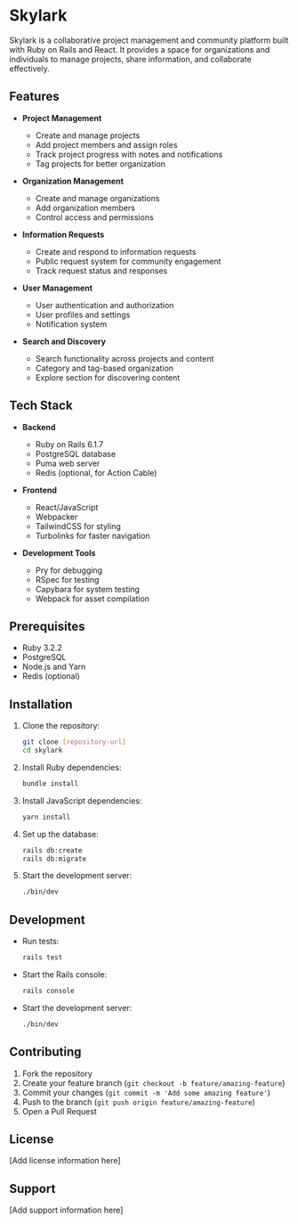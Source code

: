 # Skylark

Skylark is a collaborative project management and community platform built with Ruby on Rails and React. It provides a space for organizations and individuals to manage projects, share information, and collaborate effectively.

## Features

- **Project Management**
  - Create and manage projects
  - Add project members and assign roles
  - Track project progress with notes and notifications
  - Tag projects for better organization

- **Organization Management**
  - Create and manage organizations
  - Add organization members
  - Control access and permissions

- **Information Requests**
  - Create and respond to information requests
  - Public request system for community engagement
  - Track request status and responses

- **User Management**
  - User authentication and authorization
  - User profiles and settings
  - Notification system

- **Search and Discovery**
  - Search functionality across projects and content
  - Category and tag-based organization
  - Explore section for discovering content

## Tech Stack

- **Backend**
  - Ruby on Rails 6.1.7
  - PostgreSQL database
  - Puma web server
  - Redis (optional, for Action Cable)

- **Frontend**
  - React/JavaScript
  - Webpacker
  - TailwindCSS for styling
  - Turbolinks for faster navigation

- **Development Tools**
  - Pry for debugging
  - RSpec for testing
  - Capybara for system testing
  - Webpack for asset compilation

## Prerequisites

- Ruby 3.2.2
- PostgreSQL
- Node.js and Yarn
- Redis (optional)

## Installation

1. Clone the repository:
   ```bash
   git clone [repository-url]
   cd skylark
   ```

2. Install Ruby dependencies:
   ```bash
   bundle install
   ```

3. Install JavaScript dependencies:
   ```bash
   yarn install
   ```

4. Set up the database:
   ```bash
   rails db:create
   rails db:migrate
   ```

5. Start the development server:
   ```bash
   ./bin/dev
   ```

## Development

- Run tests:
  ```bash
  rails test
  ```

- Start the Rails console:
  ```bash
  rails console
  ```

- Start the development server:
  ```bash
  ./bin/dev
  ```

## Contributing

1. Fork the repository
2. Create your feature branch (`git checkout -b feature/amazing-feature`)
3. Commit your changes (`git commit -m 'Add some amazing feature'`)
4. Push to the branch (`git push origin feature/amazing-feature`)
5. Open a Pull Request

## License

[Add license information here]

## Support

[Add support information here]
